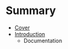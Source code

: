 # Summary

* [Cover](README.md)
* [Introduction](documentation/Introduction.md)
   * Documentation

